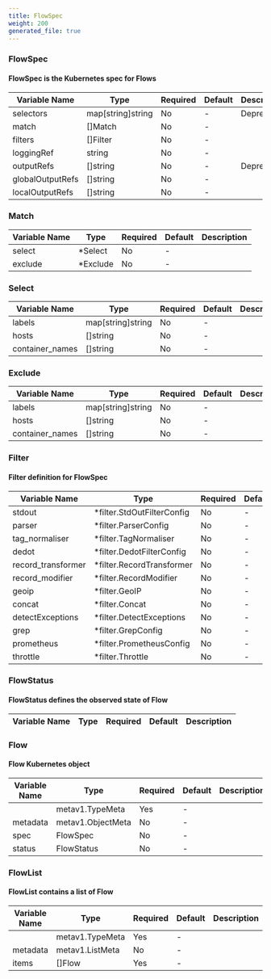 ```yaml
---
title: FlowSpec
weight: 200
generated_file: true
---
```


### FlowSpec
#### FlowSpec is the Kubernetes spec for Flows

| Variable Name | Type | Required | Default | Description |
|---|---|---|---|---|
| selectors | map[string]string | No | - | Deprecated<br> |
| match | []Match | No | - |  |
| filters | []Filter | No | - |  |
| loggingRef | string | No | - |  |
| outputRefs | []string | No | - | Deprecated<br> |
| globalOutputRefs | []string | No | - |  |
| localOutputRefs | []string | No | - |  |
### Match
| Variable Name | Type | Required | Default | Description |
|---|---|---|---|---|
| select | *Select | No | - |  |
| exclude | *Exclude | No | - |  |
### Select
| Variable Name | Type | Required | Default | Description |
|---|---|---|---|---|
| labels | map[string]string | No | - |  |
| hosts | []string | No | - |  |
| container_names | []string | No | - |  |
### Exclude
| Variable Name | Type | Required | Default | Description |
|---|---|---|---|---|
| labels | map[string]string | No | - |  |
| hosts | []string | No | - |  |
| container_names | []string | No | - |  |
### Filter
#### Filter definition for FlowSpec

| Variable Name | Type | Required | Default | Description |
|---|---|---|---|---|
| stdout | *filter.StdOutFilterConfig | No | - |  |
| parser | *filter.ParserConfig | No | - |  |
| tag_normaliser | *filter.TagNormaliser | No | - |  |
| dedot | *filter.DedotFilterConfig | No | - |  |
| record_transformer | *filter.RecordTransformer | No | - |  |
| record_modifier | *filter.RecordModifier | No | - |  |
| geoip | *filter.GeoIP | No | - |  |
| concat | *filter.Concat | No | - |  |
| detectExceptions | *filter.DetectExceptions | No | - |  |
| grep | *filter.GrepConfig | No | - |  |
| prometheus | *filter.PrometheusConfig | No | - |  |
| throttle | *filter.Throttle | No | - |  |
### FlowStatus
#### FlowStatus defines the observed state of Flow

| Variable Name | Type | Required | Default | Description |
|---|---|---|---|---|
### Flow
#### Flow Kubernetes object

| Variable Name | Type | Required | Default | Description |
|---|---|---|---|---|
|  | metav1.TypeMeta | Yes | - |  |
| metadata | metav1.ObjectMeta | No | - |  |
| spec | FlowSpec | No | - |  |
| status | FlowStatus | No | - |  |
### FlowList
#### FlowList contains a list of Flow

| Variable Name | Type | Required | Default | Description |
|---|---|---|---|---|
|  | metav1.TypeMeta | Yes | - |  |
| metadata | metav1.ListMeta | No | - |  |
| items | []Flow | Yes | - |  |
